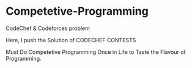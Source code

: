 # Competetive-Programming
CodeChef &amp; Codeforces problem




Here, I push the Solution of CODECHEF CONTESTS








Must Do Competetive Programming Once in Life to Taste the Flavour of Programming.

